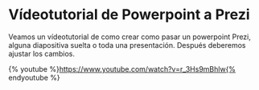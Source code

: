 # Vídeotutorial de Powerpoint a Prezi

Veamos un vídeotutorial de como crear como pasar un powerpoint Prezi, alguna diapositiva suelta o toda una presentación. Después deberemos ajustar los cambios. 

{% youtube %}https://www.youtube.com/watch?v=r_3Hs9mBhlw{% endyoutube %}
